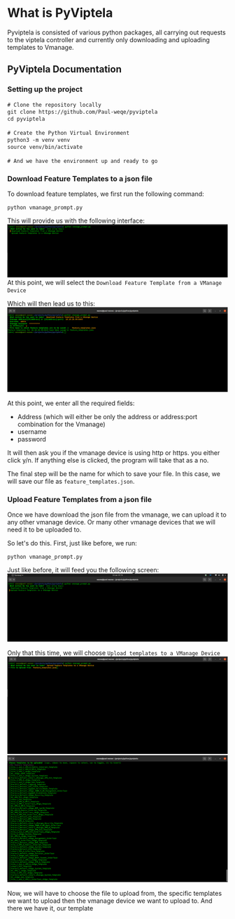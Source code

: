# What is PyViptela
Pyviptela is consisted of various python packages, all carrying out requests to the viptela controller and currently only downloading and uploading templates to Vmanage. 

## PyViptela Documentation

### Setting up the project
```shell
# Clone the repository locally
git clone https://github.com/Paul-weqe/pyviptela
cd pyviptela

# Create the Python Virtual Environment
python3 -m venv venv
source venv/bin/activate

# And we have the environment up and ready to go
```

### Download Feature Templates to a json file
To download feature templates, we first run the following command:
```shell
python vmanage_prompt.py
```

This will provide us with the following interface:
![plot](./images/vmanage_prompt.png)
At this point, we will select the `Download Feature Template from a VManage Device`

Which will then lead us to this:
![plot](./images/feature_templates_download.png)

At this point, we enter all the required fields:
- Address (which will either be only the address or address:port combination for the Vmanage)
- username 
- password

It will then ask you if the vmanage device is using http or https. you either click y/n. If anything else is clicked, the program will take that as a no.

The final step will be the name for which to save your file. In this case, we will save our file as `feature_templates.json`. 

### Upload Feature Templates from a json file

Once we have download the json file from the vmanage,  we can upload it to any other vmanage device. 
Or many other vmanage devices that we will need it to be uploaded to.

So let's do this. First, just like before, we run:
```shell
python vmanage_prompt.py
```

Just like before, it will feed you the following screen:
![plot](./images/vmanage_prompt_upload.png)

Only that this time, we will choose `Upload templates to a VManage Device`
![plot](./images/upload_feature_templates_file.png)
![plot](./images/upload_feature_templates_list.png)

Now, we will have to choose the file to upload from, the specific templates we want to upload then the vmanage device we want to upload to. And there we have it, our template

